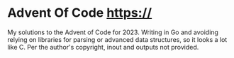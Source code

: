 # Advent Of Code [https://](https://adventofcode.com/)
My solutions to the Advent of Code for 2023. Writing in Go and avoiding relying on libraries for parsing or advanced data structures, so it looks a lot like C.
Per the author's copyright, inout and outputs not provided.
